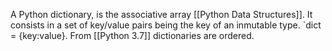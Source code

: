 A Python dictionary, is the associative array [[Python Data Structures]]. It consists in a set of key/value pairs being the key of an inmutable type. `dict = {key:value}. 
From [[Python 3.7]] dictionaries are ordered.
